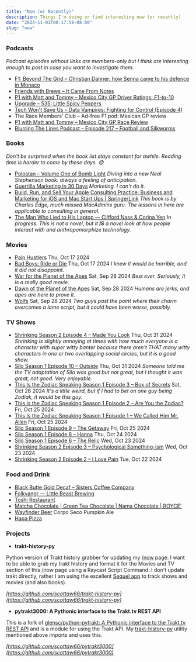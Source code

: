 ```yaml
---
title: "Now (or Recently)"
description: Things I'm doing or find interesting now (or recently)
date: "2024-11-01T00:17:58-08:00"
slug: "now"
---
```


### Podcasts

*Podcast episodes without links are members-only but I think are interesting enough to post in case you want to investigate them.*

- [F1: Beyond The Grid – Christian Danner: how Senna came to his defence in Monaco](https://overcast.fm/+Nv8KH7roM)
- [Friends with Brews – It Came From Notes](https://overcast.fm/+9SHhIwAtQ)
- [P1 with Matt and Tommy – Mexico City GP Driver Ratings: F1-to-10](https://overcast.fm/+_U3qQdT7w)
- [Upgrade – 535: Little Spicy Peppers](https://overcast.fm/+Fcm-5xXg4)
- [Tech Won't Save Us – Data Vampires: Fighting for Control (Episode 4)](https://overcast.fm/+ZpQDMwZSc)
- The Race Members' Club – Ad-free F1 pod: Mexican GP review
- [P1 with Matt and Tommy – Mexico City GP Race Review](https://overcast.fm/+_U3qVQm3Q)
- [Blurring The Lines Podcast – Episode 217 – Football and Silkworms](https://overcast.fm/+GsOna383c)

### Books

*Don't be surprised when the book list stays constant for awhile. Reading time is harder to come by these days. 😞*

- [Polostan – Volume One of Bomb Light](https://books.apple.com/us/book/polostan/id6474502267) *Diving into a new Neal Stephenson book: always a feeling of anticipation.*
- [Guerrilla Marketing in 30 Days](https://books.apple.com/us/book/guerrilla-marketing-in-30-days/id843779604) *Marketing. I can't do it.*
- [Build, Run, and Sell Your Apple Consulting Practice: Business and Marketing for iOS and Mac Start Ups | SpringerLink](https://link.springer.com/book/10.1007/978-1-4842-3835-6) *This book is by Charles Edge, much missed MacAdmins guru. The lessons in here are applicable to consulting in general.*
- [The Man Who Lied to His Laptop — Clifford Nass & Corina Yen](https://books.apple.com/us/book/the-man-who-lied-to-his-laptop/id385166427) *In progress. This is not a novel, but it **IS** a novel look at how people interact with and anthropomorphize technology.*

### Movies

- [Pain Hustlers](https://www.themoviedb.org/movie/862968-pain-hustlers-2023) Thu, Oct 17 2024
- [Bad Boys: Ride or Die](https://www.themoviedb.org/movie/573435-bad-boys-ride-or-die-2024) Thu, Oct 17 2024 *I knew it would be horrible, and it did not disappoint.*
- [War for the Planet of the Apes](https://www.themoviedb.org/movie/281338-war-for-the-planet-of-the-apes-2017) Sat, Sep 28 2024 *Best ever. Seriously, it is a really good movie.*
- [Dawn of the Planet of the Apes](https://www.themoviedb.org/movie/119450-dawn-of-the-planet-of-the-apes-2014) Sat, Sep 28 2024 *Humans are jerks, and apes are here to prove it.*
- [Wolfs](https://www.themoviedb.org/movie/877817-wolfs-2024) Sat, Sep 28 2024 *Two guys past the point where their charm overcomes a lame script, but it could have been worse, possibly.*

### TV Shows

- [Shrinking Season 2 Episode 4 – Made You Look](https://www.themoviedb.org/tv/136311-shrinking/season/2/episode/4) Thu, Oct 31 2024 *Shrinking is slightly annoying at times with how much everyone is a character with super witty banter because there aren't THAT many witty characters in one or two overlapping social circles, but it is a good show.*
- [Silo Season 1 Episode 10 – Outside](https://www.themoviedb.org/tv/125988-silo/season/1/episode/10) Thu, Oct 31 2024 *Someone told me the TV adaptation of Silo was good but not great, but I thought it was great, not good. Very enjoyable.*
- [This Is the Zodiac Speaking Season 1 Episode 3 – Box of Secrets](https://www.themoviedb.org/tv/272299-this-is-the-zodiac-speaking/season/1/episode/3) Sat, Oct 26 2024 *It's a little weird, but if I had to bet on one guy being Zodiak, it would be this guy.*
- [This Is the Zodiac Speaking Season 1 Episode 2 – Are You the Zodiac?](https://www.themoviedb.org/tv/272299-this-is-the-zodiac-speaking/season/1/episode/2) Fri, Oct 25 2024
- [This Is the Zodiac Speaking Season 1 Episode 1 – We Called Him Mr. Allen](https://www.themoviedb.org/tv/272299-this-is-the-zodiac-speaking/season/1/episode/1) Fri, Oct 25 2024
- [Silo Season 1 Episode 9 – The Getaway](https://www.themoviedb.org/tv/125988-silo/season/1/episode/9) Fri, Oct 25 2024
- [Silo Season 1 Episode 8 – Hanna](https://www.themoviedb.org/tv/125988-silo/season/1/episode/8) Thu, Oct 24 2024
- [Silo Season 1 Episode 6 – The Relic](https://www.themoviedb.org/tv/125988-silo/season/1/episode/6) Wed, Oct 23 2024
- [Shrinking Season 2 Episode 3 – Psychological Something-ism](https://www.themoviedb.org/tv/136311-shrinking/season/2/episode/3) Wed, Oct 23 2024
- [Shrinking Season 2 Episode 2 – I Love Pain](https://www.themoviedb.org/tv/136311-shrinking/season/2/episode/2) Tue, Oct 22 2024

### Food and Drink

- [Black Butte Gold Decaf – Sisters Coffee Company](https://sisterscoffee.com/collections/coffee/products/black-butte-gold-decaf)
- [Folkvangr — Little Beast Brewing](https://www.littlebeastbrewing.com/folkvangr)
- [Toshi Restaurant](https://toshirestaurant.wixsite.com/beaverton)
- [Matcha Chocolate | Green Tea Chocolate | Nama Chocolate | ROYCE'](https://roycechocolate.com/products/nama-chocolate-matcha)
- [Wayfinder Beer](https://www.wayfinder.beer/) Corpo Seco Pumpkin Ale
- [Hapa Pizza](https://www.hapapizza.com/)

### Projects

- **trakt-history-py**

Python version of Trakt history grabber for updating my [/now](https://scottwillsey.com/now/) page. I want to be able to grab my trakt history and format it for the Movies and TV section of this /now page using a Raycast Script Command. I don't update trakt directly, rather I am using the excellent [Sequel app](https://www.getsequel.app) to track shows and movies (and also books).

*[https://github.com/scottaw66/trakt-history-py](https://github.com/scottaw66/trakt-history-py)*

- **pytrakt3000: A Pythonic interface to the Trakt.tv REST API**

This is a fork of [glensc/python-pytrakt: A Pythonic interface to the Trakt.tv REST API](https://github.com/glensc/python-pytrakt) and is a module for using the Trakt API. My [trakt-history-py](https://github.com/scottaw66/trakt-history-py) utility mentioned above imports and uses this.

*[https://github.com/scottaw66/pytrakt3000](https://github.com/scottaw66/pytrakt3000)*
